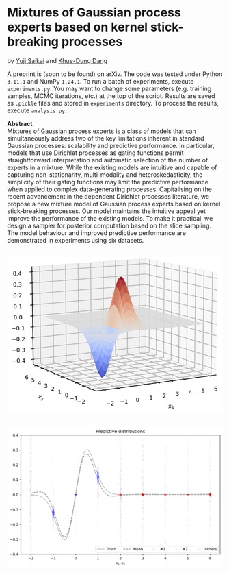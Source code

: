 # Mixtures of Gaussian process experts based on kernel stick-breaking processes

by [Yuji Saikai](https://yujisaikai.com) and [Khue-Dung Dang](https://scholar.google.com.au/citations?user=lg56IkAAAAAJ&hl=en)

A preprint is (soon to be found) on arXiv. The code was tested under Python `3.11.1` and NumPy `1.24.1`. To run a batch of experiments, execute `experiments.py`. You may want to change some parameters (e.g. training samples, MCMC iterations, etc.) at the top of the script. Results are saved as `.pickle` files and stored in `experiments` directory. To process the results, execute `analysis.py`.

**Abstract**<br />
Mixtures of Gaussian process experts is a class of models that can simultaneously address two of the key limitations inherent in standard Gaussian processes: scalability and predictive performance. In particular, models that use Dirichlet processes as gating functions permit straightforward interpretation and automatic selection of the number of experts in a mixture. While the existing models are intuitive and capable of capturing non-stationarity, multi-modality and heteroskedasticity, the simplicity of their gating functions may limit the predictive performance when applied to complex data-generating processes. Capitalising on the recent advancement in the dependent Dirichlet processes literature, we propose a new mixture model of Gaussian process experts based on kernel stick-breaking processes. Our model maintains the intuitive appeal yet improve the performance of the existing models. To make it practical, we design a sampler for posterior computation based on the slice sampling. The model behaviour and improved predictive performance are demonstrated in experiments using six datasets.

&nbsp;
![](GL2008_surface.png)

&nbsp;
![](GL2008_predictive_distributions.png)
